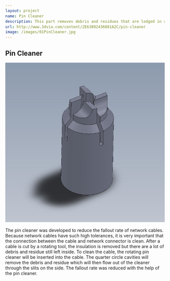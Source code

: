 ```yaml
---
layout: project
name: Pin Cleaner
description: This part removes debris and residues that are lodged in a cable after it is cut and processed.
url: http://www.3dvia.com/content/2E63802436081A2C/pin-cleaner
image: /images/01PinCleaner.jpg
---
```

Pin Cleaner
-----------

<img class="image fit" src="/images/01PinCleaner.jpg">

The pin cleaner was developed to reduce the fallout rate of network cables.
Because network cables have such high tolerances, it is very important that the
connection between the cable and network connector is clean. After a cable is
cut by a rotating tool, the insulation is removed but there are a lot of debris
and residue still left inside. To clean the cable, the rotating pin cleaner will
be inserted into the cable. The quarter circle cavities will remove the debris
and residue which will then flow out of the cleaner through the slits on the
side. The fallout rate was reduced with the help of the pin cleaner.

